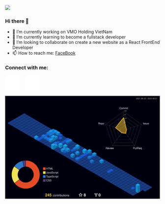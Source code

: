 <img src="https://github-readme-stats.vercel.app/api?username=haimilo&theme=algolia&show_icons=true" />

### Hi there 👋
- 🔭 I’m currently working on VMO Holding VietNam
- 🌱 I’m currently learning to become a fullstack developer
- 👯 I’m looking to collaborate on create a new website as a React FrontEnd Developer
- 📫 How to reach me: [FaceBook](https://www.facebook.com/ngo.tuehai97/)

### Connect with me:

<!-- [![website](./img/linkedin-light.svg)](https://www.linkedin.com/in/hai-ngo-tue-455635204/) -->
[![website](./img/linkedin-dark.svg)](https://www.linkedin.com/in/hai-ngo-tue-455635204/)
&nbsp;&nbsp; [![website](./img/instagram-dark.svg)](https://www.instagram.com/_painiag_/)
<!-- [![website](./img/instagram-light.svg)](https://www.instagram.com/_painiag_/) -->

![](./profile-3d-contrib/profile-night-view.svg)
